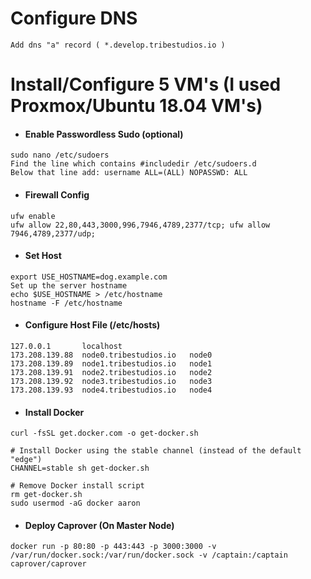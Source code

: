 # Configure DNS

```
Add dns "a" record ( *.develop.tribestudios.io )
```

# Install/Configure 5 VM's (I used Proxmox/Ubuntu 18.04 VM's)

* #### Enable Passwordless Sudo (optional)

```
sudo nano /etc/sudoers
Find the line which contains #includedir /etc/sudoers.d
Below that line add: username ALL=(ALL) NOPASSWD: ALL
```

* #### Firewall Config 

```
ufw enable
ufw allow 22,80,443,3000,996,7946,4789,2377/tcp; ufw allow 7946,4789,2377/udp;
```

* #### Set Host 

```
export USE_HOSTNAME=dog.example.com
Set up the server hostname
echo $USE_HOSTNAME > /etc/hostname
hostname -F /etc/hostname
```

* #### Configure Host File (/etc/hosts)

```
127.0.0.1       localhost
173.208.139.88  node0.tribestudios.io   node0
173.208.139.89  node1.tribestudios.io   node1
173.208.139.91  node2.tribestudios.io   node2
173.208.139.92  node3.tribestudios.io   node3
173.208.139.93  node4.tribestudios.io   node4
```

* #### Install Docker

```
curl -fsSL get.docker.com -o get-docker.sh

# Install Docker using the stable channel (instead of the default "edge")
CHANNEL=stable sh get-docker.sh

# Remove Docker install script
rm get-docker.sh
sudo usermod -aG docker aaron
```

* #### Deploy Caprover (On Master Node)

```
docker run -p 80:80 -p 443:443 -p 3000:3000 -v /var/run/docker.sock:/var/run/docker.sock -v /captain:/captain caprover/caprover
```
